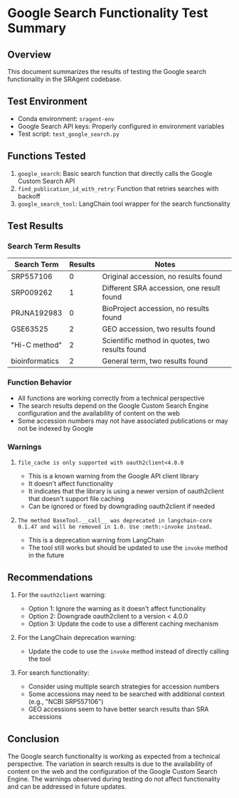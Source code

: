 # Google Search Functionality Test Summary

## Overview
This document summarizes the results of testing the Google search functionality in the SRAgent codebase.

## Test Environment
- Conda environment: `sragent-env`
- Google Search API keys: Properly configured in environment variables
- Test script: `test_google_search.py`

## Functions Tested
1. `google_search`: Basic search function that directly calls the Google Custom Search API
2. `find_publication_id_with_retry`: Function that retries searches with backoff
3. `google_search_tool`: LangChain tool wrapper for the search functionality

## Test Results

### Search Term Results
| Search Term | Results | Notes |
|-------------|---------|-------|
| SRP557106 | 0 | Original accession, no results found |
| SRP009262 | 1 | Different SRA accession, one result found |
| PRJNA192983 | 0 | BioProject accession, no results found |
| GSE63525 | 2 | GEO accession, two results found |
| "Hi-C method" | 2 | Scientific method in quotes, two results found |
| bioinformatics | 2 | General term, two results found |

### Function Behavior
- All functions are working correctly from a technical perspective
- The search results depend on the Google Custom Search Engine configuration and the availability of content on the web
- Some accession numbers may not have associated publications or may not be indexed by Google

### Warnings
1. `file_cache is only supported with oauth2client<4.0.0`
   - This is a known warning from the Google API client library
   - It doesn't affect functionality
   - It indicates that the library is using a newer version of oauth2client that doesn't support file caching
   - Can be ignored or fixed by downgrading oauth2client if needed

2. `The method BaseTool.__call__ was deprecated in langchain-core 0.1.47 and will be removed in 1.0. Use :meth:~invoke instead.`
   - This is a deprecation warning from LangChain
   - The tool still works but should be updated to use the `invoke` method in the future

## Recommendations
1. For the `oauth2client` warning:
   - Option 1: Ignore the warning as it doesn't affect functionality
   - Option 2: Downgrade oauth2client to a version < 4.0.0
   - Option 3: Update the code to use a different caching mechanism

2. For the LangChain deprecation warning:
   - Update the code to use the `invoke` method instead of directly calling the tool

3. For search functionality:
   - Consider using multiple search strategies for accession numbers
   - Some accessions may need to be searched with additional context (e.g., "NCBI SRP557106")
   - GEO accessions seem to have better search results than SRA accessions

## Conclusion
The Google search functionality is working as expected from a technical perspective. The variation in search results is due to the availability of content on the web and the configuration of the Google Custom Search Engine. The warnings observed during testing do not affect functionality and can be addressed in future updates. 